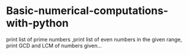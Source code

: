 # Basic-numerical-computations-with-python
 print list of prime numbers ,print list of  even numbers in the given range, print  GCD and LCM of numbers given...
